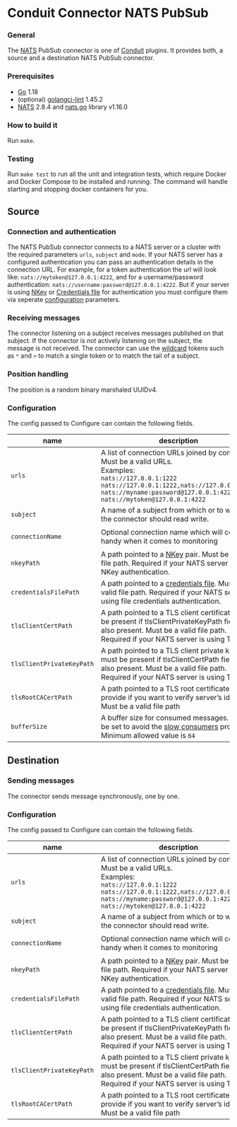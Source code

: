 # Conduit Connector NATS PubSub

### General

The [NATS](https://nats.io/) PubSub connector is one of [Conduit](https://github.com/ConduitIO/conduit) plugins. It provides both, a source and a destination NATS PubSub connector.

### Prerequisites

- [Go](https://go.dev/) 1.18
- (optional) [golangci-lint](https://github.com/golangci/golangci-lint) 1.45.2
- [NATS](https://nats.io/download/) 2.8.4 and [nats.go](https://github.com/nats-io/nats.go) library v1.16.0

### How to build it

Run `make`.

### Testing

Run `make test` to run all the unit and integration tests, which require Docker and Docker Compose to be installed and running. The command will handle starting and stopping docker containers for you.

## Source

### Connection and authentication

The NATS PubSub connector connects to a NATS server or a cluster with the required parameters `urls`, `subject` and `mode`. If your NATS server has a configured authentication you can pass an authentication details in the connection URL. For example, for a token authentication the url will look like: `nats://mytoken@127.0.0.1:4222`, and for a username/password authentication: `nats://username:password@127.0.0.1:4222`. But if your server is using [NKey](https://docs.nats.io/using-nats/developer/connecting/nkey) or [Credentials file](https://docs.nats.io/using-nats/developer/connecting/creds) for authentication you must configure them via seperate [configuration](#configuration) parameters.

### Receiving messages

The connector listening on a subject receives messages published on that subject. If the connector is not actively listening on the subject, the message is not received. The connector can use the [wildcard](https://docs.nats.io/nats-concepts/subjects#wildcards) tokens such as `*` and `>` to match a single token or to match the tail of a subject.

### Position handling

The position is a random binary marshaled UUIDv4.

### Configuration

The config passed to Configure can contain the following fields.

| name                      | description                                                                                                                                                                                                                                       | required | default                            |
| ------------------------- | ------------------------------------------------------------------------------------------------------------------------------------------------------------------------------------------------------------------------------------------------- | -------- | ---------------------------------- |
| `urls`                    | A list of connection URLs joined by comma. Must be a valid URLs.<br />Examples:<br />`nats://127.0.0.1:1222`<br />`nats://127.0.0.1:1222,nats://127.0.0.1:1223`<br />`nats://myname:password@127.0.0.1:4222`<br />`nats://mytoken@127.0.0.1:4222` | **true** |                                    |
| `subject`                 | A name of a subject from which or to which the connector should read write.                                                                                                                                                                       | **true** |                                    |
| `connectionName`          | Optional connection name which will come in handy when it comes to monitoring                                                                                                                                                                     | false    | `conduit-connection-<random_uuid>` |
| `nkeyPath`                | A path pointed to a [NKey](https://docs.nats.io/using-nats/developer/connecting/nkey) pair. Must be a valid file path. Required if your NATS server is using NKey authentication.                                                                  | false    |                                    |
| `credentialsFilePath`     | A path pointed to a [credentials file](https://docs.nats.io/using-nats/developer/connecting/creds). Must be a valid file path. Required if your NATS server is using file credentials authentication.                                                                                                                     | false    |                                    |
| `tlsClientCertPath`       | A path pointed to a TLS client certificate, must be present if tlsClientPrivateKeyPath field is also present. Must be a valid file path. Required if your NATS server is using TLS.                                                               | false    |                                    |
| `tlsClientPrivateKeyPath` | A path pointed to a TLS client private key, must be present if tlsClientCertPath field is also present. Must be a valid file path. Required if your NATS server is using TLS.                                                                     | false    |                                    |
| `tlsRootCACertPath`       | A path pointed to a TLS root certificate, provide if you want to verify server’s identity. Must be a valid file path                                                                                                                              | false    |                                    |
| `bufferSize`              | A buffer size for consumed messages. It must be set to avoid the [slow consumers](https://docs.nats.io/running-a-nats-service/nats_admin/slow_consumers) problem. Minimum allowed value is `64`                                                   | false    | `1024`                             |

## Destination

### Sending messages

The connector sends message synchronously, one by one.

### Configuration

The config passed to Configure can contain the following fields.

| name                      | description                                                                                                                                                                                                                                       | required | default                            |
| ------------------------- | ------------------------------------------------------------------------------------------------------------------------------------------------------------------------------------------------------------------------------------------------- | -------- | ---------------------------------- |
| `urls`                    | A list of connection URLs joined by comma. Must be a valid URLs.<br />Examples:<br />`nats://127.0.0.1:1222`<br />`nats://127.0.0.1:1222,nats://127.0.0.1:1223`<br />`nats://myname:password@127.0.0.1:4222`<br />`nats://mytoken@127.0.0.1:4222` | **true** |                                    |
| `subject`                 | A name of a subject from which or to which the connector should read write.                                                                                                                                                                       | **true** |                                    |
| `connectionName`          | Optional connection name which will come in handy when it comes to monitoring                                                                                                                                                                     | false    | `conduit-connection-<random_uuid>` |
| `nkeyPath`                | A path pointed to a [NKey](https://docs.nats.io/using-nats/developer/connecting/nkey) pair. Must be a valid file path. Required if your NATS server is using NKey authentication.                                                                  | false    |                                    |
| `credentialsFilePath`     | A path pointed to a [credentials file](https://docs.nats.io/using-nats/developer/connecting/creds). Must be a valid file path. Required if your NATS server is using file credentials authentication.                                                                                                                     | false    |                                    |
| `tlsClientCertPath`       | A path pointed to a TLS client certificate, must be present if tlsClientPrivateKeyPath field is also present. Must be a valid file path. Required if your NATS server is using TLS.                                                               | false    |                                    |
| `tlsClientPrivateKeyPath` | A path pointed to a TLS client private key, must be present if tlsClientCertPath field is also present. Must be a valid file path. Required if your NATS server is using TLS.                                                                     | false    |                                    |
| `tlsRootCACertPath`       | A path pointed to a TLS root certificate, provide if you want to verify server’s identity. Must be a valid file path                                                                                                                              | false    |                                    |
